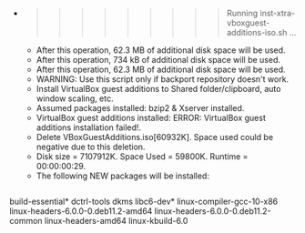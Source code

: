 * >>>>>>>>> Running inst-xtra-vboxguest-additions-iso.sh ...
  * After this operation, 62.3 MB of additional disk space will be used.
  * After this operation, 734 kB of additional disk space will be used.
  * After this operation, 62.3 MB of additional disk space will be used.
  * WARNING: Use this script only if backport repository doesn't work.
  * Install VirtualBox guest additions to Shared folder/clipboard, auto window scaling, etc.
  * Assumed packages installed: bzip2 & Xserver installed.
  * VirtualBox guest additions installed: ERROR: VirtualBox guest additions installation failed!.
  * Delete VBoxGuestAdditions.iso[60932K]. Space used could be negative due to this deletion.
  * Disk size = 7107912K. Space Used = 59800K. Runtime = 00:00:00:29.
  * The following NEW packages will be installed:
  ```bash
build-essential* dctrl-tools dkms libc6-dev* linux-compiler-gcc-10-x86
linux-headers-6.0.0-0.deb11.2-amd64 linux-headers-6.0.0-0.deb11.2-common linux-headers-amd64 linux-kbuild-6.0
  ```
